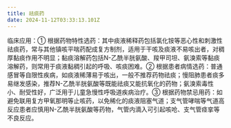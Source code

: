 ```yaml
---
title: 祛痰药
date: 2024-11-12T03:33:13.101Z
---
```


临床应用：① 根据药物特性选药：其中痰液稀释药包括氯化铵等恶心性和刺激性祛痰药，常与其他镇咳平喘药配成复方制剂，适用于干咳及痰液不易咳出者，对稠厚黏痰作用不明显；黏痰溶解药包括N-乙酰半胱氨酸、羧甲司坦、氨溴索等黏痰溶解药，则常用于痰液黏稠引起的呼吸、咳痰困难。② 根据患者病情选药：普通感冒等自限性疾病，如痰液稀薄易于咳出，一般不推荐药物祛痰；慢阻肺患者痰多易继发感染，推荐N-乙酰半胱氨酸等既能祛痰又能抗氧化的药物；氨溴索毒性小、耐受性好，广泛用于儿童急慢性呼吸道疾病治疗。③ 根据药物禁忌用药：如避免联用复方甲氧那明等止咳药，以免稀化的痰液阻塞气道；支气管哮喘等气道高反应患者应慎用N-乙酰半胱氨酸等药物，气管内滴入可引起咳呛、支气管痉挛等不良反应。